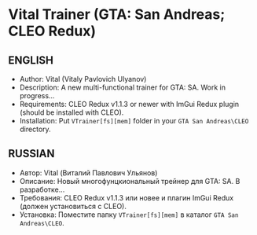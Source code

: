 # Vital Trainer (GTA: San Andreas; CLEO Redux)
## ENGLISH
* Author: Vital (Vitaly Pavlovich Ulyanov)
* Description: A new multi-functional trainer for GTA: SA. Work in progress…
* Requirements: CLEO Redux v1.1.3 or newer with ImGui Redux plugin (should be installed with CLEO).
* Installation: Put `VTrainer[fs][mem]` folder in your `GTA San Andreas\CLEO` directory.

## RUSSIAN
* Автор: Vital (Виталий Павлович Ульянов)
* Описание: Новый многофунцкиональный трейнер для GTA: SA. В разработке…
* Требования: CLEO Redux v1.1.3 или новее и плагин ImGui Redux (должен установиться с CLEO).
* Установка: Поместите папку `VTrainer[fs][mem]` в каталог `GTA San Andreas\CLEO`.